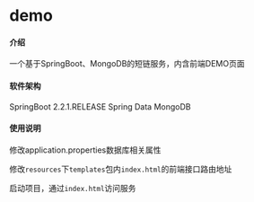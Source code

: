 # demo

#### 介绍
一个基于SpringBoot、MongoDB的短链服务，内含前端DEMO页面

#### 软件架构
SpringBoot 2.2.1.RELEASE
Spring Data MongoDB

#### 使用说明

修改application.properties数据库相关属性

修改`resources`下`templates`包内`index.html`的前端接口路由地址

启动项目，通过`index.html`访问服务


